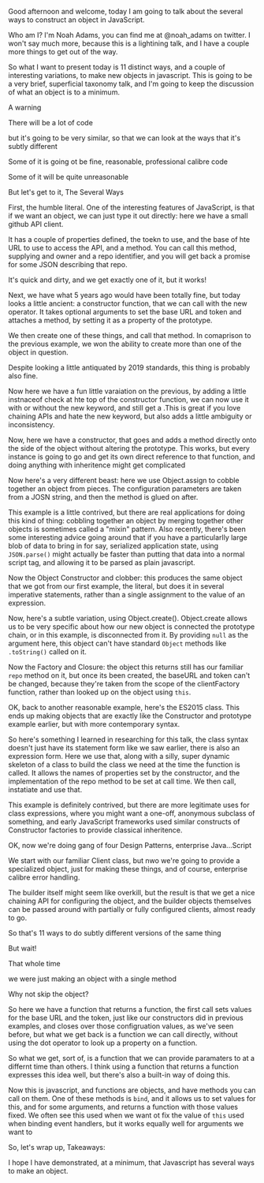 Good afternoon and welcome, today I am going to talk about the several ways to construct an object in JavaScript.

Who am I? I'm Noah Adams, you can find me at @noah_adams on twitter. I won't say much more, because this is a lightining talk, and I have a couple more things to get out of the way.

So what I want to present today is 11 distinct ways, and a couple of interesting variations, to make new objects in javascript. This is going to be a very brief, superficial taxonomy talk, and I'm going to keep the discussion of what an object is to a minimum.

A warning

There will be a lot of code

but it's going to be very similar, so that we can look at the ways that it's subtly different

Some of it is going ot be fine, reasonable, professional calibre code

Some of it will be quite unreasonable

But let's get to it, The Several Ways

First, the humble literal. One of the interesting features of JavaScript, is that if we want an object, we can just type it out directly: here we have a small github API client.

It has a couple of properties defined, the toekn to use, and the base of hte URL to use to access the API, and a method. You can call this method, supplying and owner and a repo identifier, and you will get back a promise for some JSON describing that repo.

It's quick and dirty, and we get exactly one of it, but it works!

Next, we have what 5 years ago would have been totally fine, but today looks a little ancient: a constructor function, that we can call with the new operator. It takes optional arguments to set the base URL and token and attaches a method, by setting it as a property of the prototype.

We then create one of these things, and call that method. In comaprison to the previous example, we won the ability to create more than one of the object in question.

Despite looking a little antiquated by 2019 standards, this thing is probably also fine.

Now here we have a fun little varaiation on the previous, by adding a little instnaceof check at hte top of the constructor function, we can now use it with or without the new keyword, and still get a .This is great if you love chaining APIs and hate the new keyword, but also adds a little ambiguity or inconsistency.

Now, here we have a constructor, that goes and adds a method directly onto the side of the object without altering the prototype. This works, but every instance is going to go and get its own direct reference to that function, and doing anything with inheritence might get complicated

Now here's a very different beast: here we use Object.assign to cobble together an object from pieces. The configuration parameters are taken from a JOSN string, and then the method is glued on after.

This example is a little contrived, but there are real applications for doing this kind of thing: cobbling together an object by merging together other objects is sometimes called a "mixin" pattern. Also recently, there's been some interesting advice going around that if you have a particularlly large blob of data to bring in for say, serialized application state, using `JSON.parse()` might actually be faster than putting that data into a normal script tag, and allowing it to be parsed as plain javascript.

Now the Object Constructor and clobber: this produces the same object that we got from our first example, the literal, but does it in several imperative statements, rather than a single assignment to the value of an expression.

Now, here's a subtle variation, using Object.create(). Object.create allows us to be very specific about how our new object is connected the prototype chain, or in this example, is disconnected from it. By providing `null` as the argument here, this object can't have standard `Object` methods like `.toString()` called on it.

Now the Factory and Closure: the object this returns still has our familiar `repo` method on it, but once its been created, the baseURL and token can't be changed, because they're taken from the scope of the clientFactory function, rather than looked up on the object using `this`.

OK, back to another reasonable example, here's the ES2015 class. This ends up making objects that are exactly like the Constructor and prototype example earlier, but with more contemporary syntax.

So here's something I learned in researching for this talk, the class syntax doesn't just have its statement form like we saw earlier, there is also an expression form. Here we use that, along with a silly, super dynamic skeleton of a class to build the class we need at the time the function is called. It allows the names of properties set by the constructor, and the implementation of the repo method to be set at call time. We then call, instatiate and use that.

This example is definitely contrived, but there are more legitimate uses for class expressions, where you might want a one-off, anonymous subclass of something, and early JavaScript frameworks used similar constructs of Constructor factories to provide classical inheritence.

OK, now we're doing gang of four Design Patterns, enterprise Java...Script

We start with our familiar Client class, but nwo we're going to provide a specialized object, just for making these things, and of course, enterprise calibre error handling.

The builder itself might seem like overkill, but the result is that we get a nice chaining API for configuring the object, and the builder objects themselves can be passed around with partially or fully configured clients, almost ready to go.

So that's 11 ways to do subtly different versions of the same thing

But wait!

That whole time

we were just making an object with a single method

Why not skip the object?

So here we have a function that returns a function, the first call sets values for the base URL and the token, just like our constructors did in previous examples, and closes over those configruation values, as we've seen before, but what we get back is a function we can call directly, without using the dot operator to look up a property on a function.

So what we get, sort of, is a function that we can provide paramaters to at a differnt time than others. I think using a function that returns a function expresses this idea well, but there's also a built-in way of doing this.

Now this is javascript, and functions are objects, and have methods you can call on them. One of these methods is `bind`, and it allows us to set values for this, and for some arguments, and returns a function with those values fixed. We often see this used when we want ot fix the value of `this` used when binding event handlers, but it works equally well for arguments we want to 

So, let's wrap up, Takeaways:

I hope I have demonstrated, at a minimum, that Javascript has several ways to make an object.
